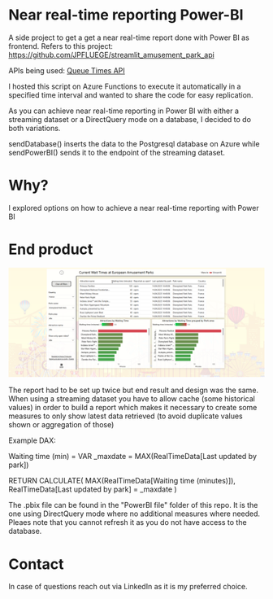 # Near real-time reporting Power-BI
A side project to get a get a near real-time report done with Power BI as frontend.
Refers to this project: https://github.com/JPFLUEGE/streamlit_amusement_park_api    

APIs being used: [Queue Times API](https://queue-times.com/pages/api)

I hosted this script on Azure Functions to execute it automatically in a specified time interval and wanted to share the code for easy replication.

As you can achieve near real-time reporting in Power BI with either a streaming dataset or a DirectQuery mode on a database, I decided to do both variations.

sendDatabase() inserts the data to the Postgresql database on Azure while sendPowerBI() sends it to the endpoint of the streaming dataset.


# Why?
I explored options on how to achieve a near real-time reporting with Power BI



# End product 
![Alt text](./images/PowerBI.png)

The report had to be set up twice but end result and design was the same.
When using a streaming dataset you have to allow cache (some historical values) in order to build a report which makes it necessary to create some measures to only show latest data retrieved (to avoid duplicate values shown or aggregation of those)

Example DAX:

Waiting time (min) = 
VAR _maxdate = MAX(RealTimeData[Last updated by park]) 

RETURN
CALCULATE(
    MAX(RealTimeData[Waiting time (minutes)]),
    RealTimeData[Last updated by park] = _maxdate
)

The .pbix file can be found in the "PowerBI file" folder of this repo.
It is the one using DirectQuery mode where no additional measures where needed.
Pleaes note that you cannot refresh it as you do not have access to the database.




# Contact
In case of questions reach out via LinkedIn as it is my preferred choice.